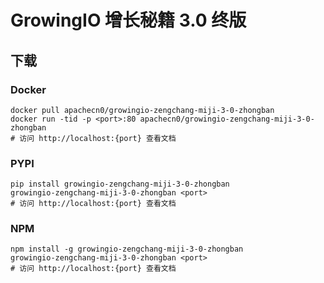 # GrowingIO 增长秘籍 3.0 终版

## 下载

### Docker

```
docker pull apachecn0/growingio-zengchang-miji-3-0-zhongban
docker run -tid -p <port>:80 apachecn0/growingio-zengchang-miji-3-0-zhongban
# 访问 http://localhost:{port} 查看文档
```

### PYPI

```
pip install growingio-zengchang-miji-3-0-zhongban
growingio-zengchang-miji-3-0-zhongban <port>
# 访问 http://localhost:{port} 查看文档
```

### NPM

```
npm install -g growingio-zengchang-miji-3-0-zhongban
growingio-zengchang-miji-3-0-zhongban <port>
# 访问 http://localhost:{port} 查看文档
```